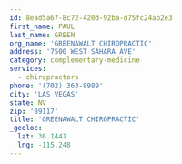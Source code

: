 ```yaml
---
id: 8ead5a67-8c72-420d-92ba-d75fc24ab2e3
first_name: PAUL
last_name: GREEN
org_name: 'GREENAWALT CHIROPRACTIC'
address: '7500 WEST SAHARA AVE'
category: complementary-medicine
services:
  - chiropractors
phone: '(702) 363-8989'
city: 'LAS VEGAS'
state: NV
zip: '89117'
title: 'GREENAWALT CHIROPRACTIC'
_geoloc:
  lat: 36.1441
  lng: -115.248
---
```


